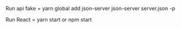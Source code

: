 Run api fake = 
yarn global add json-server
json-server server.json -p 


Run React = yarn start or npm start
